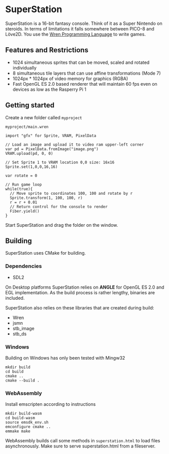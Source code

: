 # SuperStation 

SuperStation is a 16-bit fantasy console. Think of it as a Super Nintendo on steroids. In terms of limitations it falls somewhere between PICO-8 and Löve2D. You use the [Wren Programming Language](https://wren.io) to write games.  

## Features and Restrictions

* 1024 simultaneous sprites that can be moved, scaled and rotated individually
* 8 simultaneous tile layers that can use affine transformations (Mode 7)
* 1024px * 1024px of video memory for graphics (RGBA)
* Fast OpenGL ES 2.0 based renderer that will maintain 60 fps even on devices as low as the Rasperry Pi 1

## Getting started

Create a new folder called `myproject`

`myproject/main.wren`
```wren
import "gfx" for Sprite, VRAM, PixelData

// Load an image and upload it to video ram upper-left corner
var pd = PixelData.fromImage("image.png")
VRAM.upload(pd, 0, 0)

// Set Sprite 1 to VRAM location 0,0 size: 16x16
Sprite.set(1,0,0,16,16)

var rotate = 0

// Run game loop
while(true){
  // Move sprite to coordinates 100, 100 and rotate by r
  Sprite.transform(1, 100, 100, r)
  r = r + 0.01
  // Return control for the console to render
  Fiber.yield()
}
```

Start SuperStation and drag the folder on the window.

## Building

SuperStation uses CMake for building.

### Dependencies

* SDL2

On Desktop platforms SuperStation relies on **ANGLE** for OpenGL ES 2.0 and EGL implementation. As the build process is rather lengthy, binaries are included.

SuperStation also relies on these libraries that are created during build:
* Wren
* jsmn
* stb_image
* stb_ds

### Windows

Building on Windows has only been tested with Mingw32

```
mkdir build
cd build
cmake ..
cmake --build .
```

### WebAssembly

Install emscripten according to instructions

```
mkdir build-wasm
cd build-wasm
source emsdk_env.sh
emconfigure cmake ..
emmake make
```

WebAssembly builds call some methods in `superstation.html` to load files asynchronously. Make sure to serve superstation.html from a fileserver.